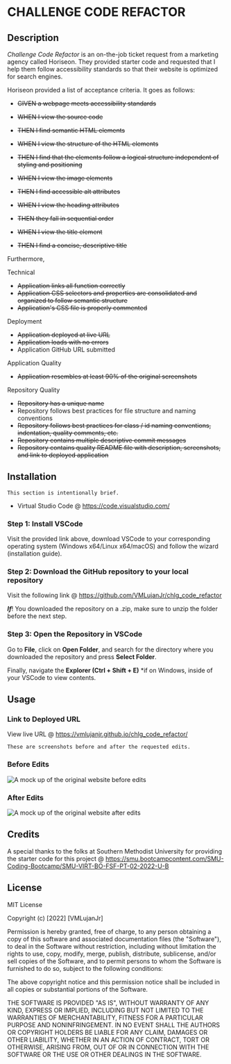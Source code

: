 # CHALLENGE CODE REFACTOR

## Description

*Challenge Code Refactor* is an on-the-job ticket request from a marketing agency called Horiseon. They provided starter code and requested that I help them follow accessibility standards so that their website is optimized for search engines.

Horiseon provided a list of acceptance criteria. It goes as follows:

- ~~GIVEN a webpage meets accessibility standards~~

- ~~WHEN I view the source code~~
- ~~THEN I find semantic HTML elements~~

- ~~WHEN I view the structure of the HTML elements~~
- ~~THEN I find that the elements follow a logical structure independent of styling and positioning~~

- ~~WHEN I view the image elements~~
- ~~THEN I find accessible alt attributes~~

- ~~WHEN I view the heading attributes~~
- ~~THEN they fall in sequential order~~

- ~~WHEN I view the title element~~
- ~~THEN I find a concise, descriptive title~~


Furthermore,

Technical
- ~~Application links all function correctly~~
- ~~Application CSS selectors and properties are consolidated and organized to follow semantic structure~~
- ~~Application's CSS file is properly commented~~

Deployment
- ~~Application deployed at live URL~~
- ~~Application loads with no errors~~
- Application GitHub URL submitted

Application Quality
- ~~Application resembles at least 90% of the original screenshots~~

Repository Quality

- ~~Repository has a unique name~~
- Repository follows best practices for file structure and naming conventions
- ~~Repository follows best practices for class / id naming conventions, indentation, quality comments, etc.~~
- ~~Repository contains multiple descriptive commit messages~~
- ~~Repository contains quality README file with description, screenshots, and link to deployed application~~

## Installation
```
This section is intentionally brief.
```

- Virtual Studio Code @ https://code.visualstudio.com/

### Step 1: Install VSCode
Visit the provided link above, download VSCode to your corresponding operating system (Windows x64/Linux x64/macOS) and follow the wizard (installation guide).

### Step 2: Download the GitHub repository to your local repository
Visit the following link @ https://github.com/VMLujanJr/chlg_code_refactor

***If***! You downloaded the repository on a .zip, make sure to unzip the folder before the next step.

### Step 3: Open the Repository in VSCode
Go to **File**, click on **Open Folder**, and search for the directory where you downloaded the repository and press **Select Folder**.

Finally, navigate the **Explorer (Ctrl + Shift + E)** *if on Windows, inside of your VSCode to view contents.


## Usage

### Link to Deployed URL
View live URL @ https://vmlujanjr.github.io/chlg_code_refactor/

```
These are screenshots before and after the requested edits. 
```

### Before Edits
![A mock up of the original website before edits](assets/images/mockup_before.png)

### After Edits
![A mock up of the original website after edits](assets/images/mockup_after.PNG)

## Credits

A special thanks to the folks at Southern Methodist University for providing the starter code for this project @ https://smu.bootcampcontent.com/SMU-Coding-Bootcamp/SMU-VIRT-BO-FSF-PT-02-2022-U-B

## License

MIT License

Copyright (c) [2022] [VMLujanJr]

Permission is hereby granted, free of charge, to any person obtaining a copy
of this software and associated documentation files (the "Software"), to deal
in the Software without restriction, including without limitation the rights
to use, copy, modify, merge, publish, distribute, sublicense, and/or sell
copies of the Software, and to permit persons to whom the Software is
furnished to do so, subject to the following conditions:

The above copyright notice and this permission notice shall be included in all
copies or substantial portions of the Software.

THE SOFTWARE IS PROVIDED "AS IS", WITHOUT WARRANTY OF ANY KIND, EXPRESS OR
IMPLIED, INCLUDING BUT NOT LIMITED TO THE WARRANTIES OF MERCHANTABILITY,
FITNESS FOR A PARTICULAR PURPOSE AND NONINFRINGEMENT. IN NO EVENT SHALL THE
AUTHORS OR COPYRIGHT HOLDERS BE LIABLE FOR ANY CLAIM, DAMAGES OR OTHER
LIABILITY, WHETHER IN AN ACTION OF CONTRACT, TORT OR OTHERWISE, ARISING FROM,
OUT OF OR IN CONNECTION WITH THE SOFTWARE OR THE USE OR OTHER DEALINGS IN THE
SOFTWARE.